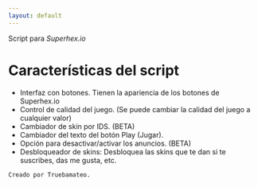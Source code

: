 ```yaml
---
layout: default
---
```


Script para *Superhex.io*

# [](#header-1)Características del script

* Interfaz con botones. Tienen la apariencia de los botones de Superhex.io
* Control de calidad del juego. (Se puede cambiar la calidad del juego a cualquier valor)
* Cambiador de skin por IDS. (BETA)
* Cambiador del texto del botón Play (Jugar).
* Opción para desactivar/activar los anuncios. (BETA)
* Desbloqueador de skins: Desbloquea las skins que te dan si te suscribes, das me gusta, etc.

```
Creado por Truebamateo.
```
